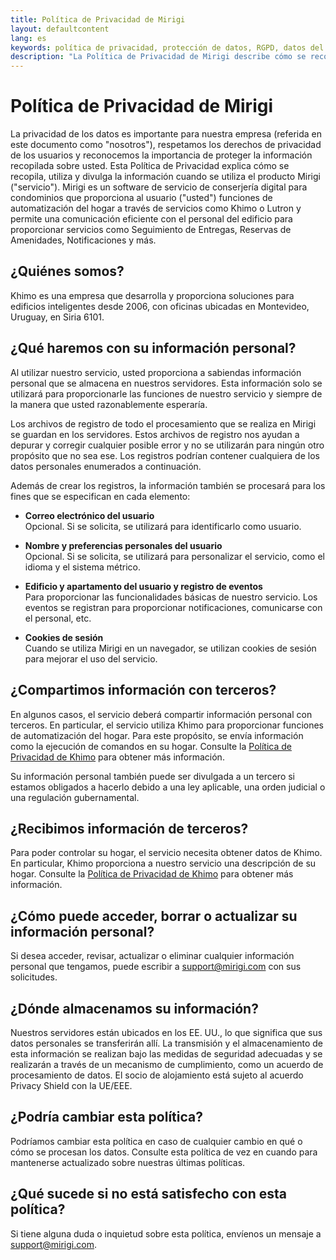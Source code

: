 ```yaml
---
title: Política de Privacidad de Mirigi
layout: defaultcontent
lang: es
keywords: política de privacidad, protección de datos, RGPD, datos del usuario, seguridad
description: "La Política de Privacidad de Mirigi describe cómo se recopilan, utilizan y protegen los datos de los usuarios."
---
```


# Política de Privacidad de Mirigi

La privacidad de los datos es importante para nuestra empresa (referida en este documento como "nosotros"), respetamos los derechos de privacidad de los usuarios y reconocemos la importancia de proteger la información recopilada sobre usted. Esta Política de Privacidad explica cómo se recopila, utiliza y divulga la información cuando se utiliza el producto Mirigi ("servicio"). Mirigi es un software de servicio de conserjería digital para condominios que proporciona al usuario ("usted") funciones de automatización del hogar a través de servicios como Khimo o Lutron y permite una comunicación eficiente con el personal del edificio para proporcionar servicios como Seguimiento de Entregas, Reservas de Amenidades, Notificaciones y más.

## ¿Quiénes somos?

Khimo es una empresa que desarrolla y proporciona soluciones para edificios inteligentes desde 2006, con oficinas ubicadas en Montevideo, Uruguay, en Siria 6101.

## ¿Qué haremos con su información personal?

Al utilizar nuestro servicio, usted proporciona a sabiendas información personal que se almacena en nuestros servidores. Esta información solo se utilizará para proporcionarle las funciones de nuestro servicio y siempre de la manera que usted razonablemente esperaría.

Los archivos de registro de todo el procesamiento que se realiza en Mirigi se guardan en los servidores. Estos archivos de registro nos ayudan a depurar y corregir cualquier posible error y no se utilizarán para ningún otro propósito que no sea ese. Los registros podrían contener cualquiera de los datos personales enumerados a continuación.

Además de crear los registros, la información también se procesará para los fines que se especifican en cada elemento:

- **Correo electrónico del usuario**  
  Opcional. Si se solicita, se utilizará para identificarlo como usuario.

- **Nombre y preferencias personales del usuario**  
  Opcional. Si se solicita, se utilizará para personalizar el servicio, como el idioma y el sistema métrico.

- **Edificio y apartamento del usuario y registro de eventos**  
  Para proporcionar las funcionalidades básicas de nuestro servicio. Los eventos se registran para proporcionar notificaciones, comunicarse con el personal, etc.

- **Cookies de sesión**  
  Cuando se utiliza Mirigi en un navegador, se utilizan cookies de sesión para mejorar el uso del servicio.

## ¿Compartimos información con terceros?

En algunos casos, el servicio deberá compartir información personal con terceros. En particular, el servicio utiliza Khimo para proporcionar funciones de automatización del hogar. Para este propósito, se envía información como la ejecución de comandos en su hogar. Consulte la [Política de Privacidad de Khimo](https://www.khimo.com/policy) para obtener más información.

Su información personal también puede ser divulgada a un tercero si estamos obligados a hacerlo debido a una ley aplicable, una orden judicial o una regulación gubernamental.

## ¿Recibimos información de terceros?

Para poder controlar su hogar, el servicio necesita obtener datos de Khimo. En particular, Khimo proporciona a nuestro servicio una descripción de su hogar. Consulte la [Política de Privacidad de Khimo](https://www.khimo.com/policy) para obtener más información.

## ¿Cómo puede acceder, borrar o actualizar su información personal?

Si desea acceder, revisar, actualizar o eliminar cualquier información personal que tengamos, puede escribir a [support@mirigi.com](mailto:support@mirigi.com) con sus solicitudes.

## ¿Dónde almacenamos su información?

Nuestros servidores están ubicados en los EE. UU., lo que significa que sus datos personales se transferirán allí. La transmisión y el almacenamiento de esta información se realizan bajo las medidas de seguridad adecuadas y se realizarán a través de un mecanismo de cumplimiento, como un acuerdo de procesamiento de datos. El socio de alojamiento está sujeto al acuerdo Privacy Shield con la UE/EEE.

## ¿Podría cambiar esta política?

Podríamos cambiar esta política en caso de cualquier cambio en qué o cómo se procesan los datos. Consulte esta política de vez en cuando para mantenerse actualizado sobre nuestras últimas políticas.

## ¿Qué sucede si no está satisfecho con esta política?

Si tiene alguna duda o inquietud sobre esta política, envíenos un mensaje a [support@mirigi.com](mailto:support@mirigi.com).

